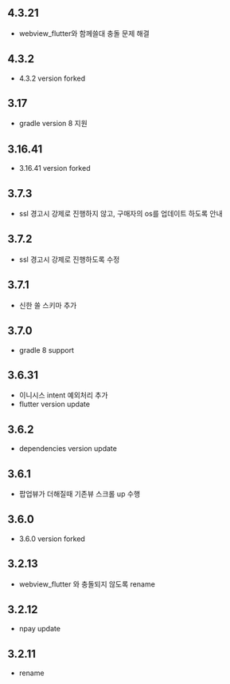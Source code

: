 ## 4.3.21
* webview_flutter와 함께쓸대 충돌 문제 해결 

## 4.3.2

* 4.3.2 version forked

## 3.17
* gradle version 8 지원

## 3.16.41
* 3.16.41 version forked

## 3.7.3
* ssl 경고시 강제로 진행하지 않고, 구매자의 os를 업데이트 하도록 안내

## 3.7.2
* ssl 경고시 강제로 진행하도록 수정

## 3.7.1
* 신한 쏠 스키마 추가

## 3.7.0
* gradle 8 support

## 3.6.31
* 이니시스 intent 예외처리 추가
* flutter version update

## 3.6.2
* dependencies version update

## 3.6.1
* 팝업뷰가 더해질때 기존뷰 스크롤 up 수행

## 3.6.0
* 3.6.0 version forked

## 3.2.13
* webview_flutter 와 충돌되지 않도록 rename

## 3.2.12
* npay update

## 3.2.11
* rename 

